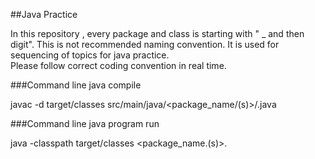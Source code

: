 ##Java Practice

In this repository , every package and class is starting with " _ and then digit".
This is not recommended naming convention. It is used for sequencing of topics for java practice.  
Please follow correct coding convention in real time.

###Command line java compile

javac -d target/classes src/main/java/<package_name/(s)>/<classname>.java

###Command line java program run

java -classpath target/classes <package_name.(s)>.<classname>